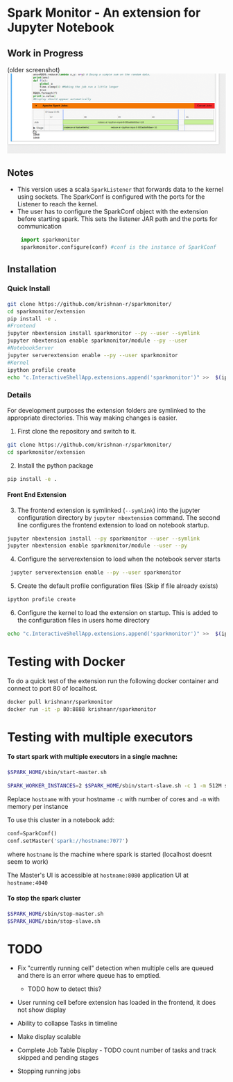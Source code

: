 # Spark Monitor - An extension for Jupyter Notebook

## Work in Progress
(older screenshot)
![Screenshot](screenshot.gif)
## Notes
* This version uses a scala `SparkListener` that forwards data to the kernel using sockets. The SparkConf is configured with the ports for the Listener to reach the kernel.
* The user has to configure the SparkConf object with the extension before starting spark. This sets the listener JAR path and the ports for communication
   ```python
    import sparkmonitor
    sparkmonitor.configure(conf) #conf is the instance of SparkConf
   ```

## Installation

### Quick Install 
```bash 
git clone https://github.com/krishnan-r/sparkmonitor/
cd sparkmonitor/extension
pip install -e .
#Frontend
jupyter nbextension install sparkmonitor --py --user --symlink
jupyter nbextension enable sparkmonitor/module --py --user
#NotebookServer
jupyter serverextension enable --py --user sparkmonitor
#Kernel
ipython profile create
echo "c.InteractiveShellApp.extensions.append('sparkmonitor')" >>  $(ipython profile locate default)/ipython_kernel_config.py
```
### Details
For development purposes the extension folders are symlinked to the appropriate directories. This way making changes is easier.

1. First clone the repository and switch to it.

```bash
git clone https://github.com/krishnan-r/sparkmonitor/
cd sparkmonitor/extension
```
2. Install the python package

```bash
pip install -e .
```

#### Front End Extension
3. The frontend extension is symlinked (```--symlink```) into the jupyter configuration directory by `jupyter nbextension` command. The second line configures the frontend extension to load on notebook startup.

```bash
jupyter nbextension install --py sparkmonitor --user --symlink
jupyter nbextension enable sparkmonitor/module --user --py
```
4. Configure the serverextension to load when the notebook server starts

```bash
 jupyter serverextension enable --py --user sparkmonitor
```

5. Create the default profile configuration files (Skip if file already exists)
```bash
ipython profile create
```
6. Configure the kernel to load the extension on startup. This is added to the configuration files in users home directory
```bash
echo "c.InteractiveShellApp.extensions.append('sparkmonitor')" >>  $(ipython profile locate default)/ipython_kernel_config.py
```

# Testing with Docker
To do a quick test of the extension run the following docker container and connect to port 80 of localhost.
```bash
docker pull krishnanr/sparkmonitor
docker run -it -p 80:8888 krishnanr/sparkmonitor
```
# Testing with multiple executors

#### To start spark with multiple executors in a single machne:

```bash
$SPARK_HOME/sbin/start-master.sh
```
```bash
SPARK_WORKER_INSTANCES=2 $SPARK_HOME/sbin/start-slave.sh -c 1 -m 512M spark://hostname:7077
```
Replace `hostname` with your hostname `-c` with number of cores and `-m` with memory per instance


To use this cluster in a notebook add: 
```python
conf=SparkConf()
conf.setMaster('spark://hostname:7077')
```
where `hostname` is the machine where spark is started (localhost doesnt seem to work)

The Master's UI is accessible at `hostname:8080` application UI at `hostname:4040`

#### To stop the spark cluster
```bash
$SPARK_HOME/sbin/stop-master.sh
$SPARK_HOME/sbin/stop-slave.sh 
```

# TODO

- Fix "currently running cell" detection when multiple cells are queued and there is an error where queue has to emptied.
    - TODO how to detect this?

- User running cell before extension has loaded in the frontend, it does not show display

- Ability to collapse Tasks in timeline

- Make display scalable

- Complete Job Table Display - TODO count number of tasks and track skipped and pending stages

- Stopping running jobs
